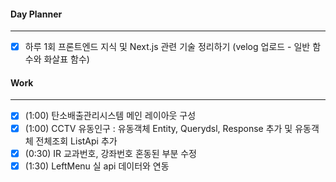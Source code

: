 
#### Day Planner
---
- [x] 하루 1회 프론트엔드 지식 및 Next.js 관련 기술 정리하기 (velog 업로드 - 일반 함수와 화살표 함수)


#### Work
---
- [x] (1:00) 탄소배출관리시스템 메인 레이아웃 구성
- [x] (1:00) CCTV 유동인구 : 유동객체 Entity, Querydsl, Response 추가 및 유동객체 전체조회 ListApi 추가
- [x] (0:30) IR 교과번호, 강좌번호 혼동된 부분 수정
- [x] (1:30) LeftMenu 실 api 데이터와 연동